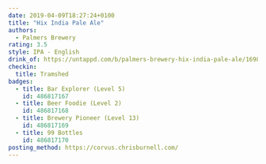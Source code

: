 ```yaml
---
date: 2019-04-09T18:27:24+0100
title: "Hix India Pale Ale"
authors:
  - Palmers Brewery
rating: 3.5
style: IPA - English
drink_of: https://untappd.com/b/palmers-brewery-hix-india-pale-ale/169820
checkin:
  title: Tramshed
badges:
  - title: Bar Explorer (Level 5)
    id: 486817167
  - title: Beer Foodie (Level 2)
    id: 486817168
  - title: Brewery Pioneer (Level 13)
    id: 486817169
  - title: 99 Bottles
    id: 486817170
posting_method: https://corvus.chrisburnell.com/
---
```

